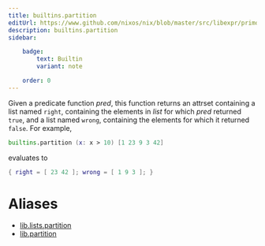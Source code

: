 ```yaml
---
title: builtins.partition
editUrl: https://www.github.com/nixos/nix/blob/master/src/libexpr/primops.cc
description: builtins.partition
sidebar:

    badge:
        text: Builtin
        variant: note

    order: 0
---
```


Given a predicate function *pred*, this function returns an
attrset containing a list named `right`, containing the elements
in *list* for which *pred* returned `true`, and a list named
`wrong`, containing the elements for which it returned
`false`. For example,

```nix
builtins.partition (x: x > 10) [1 23 9 3 42]
```

evaluates to

```nix
{ right = [ 23 42 ]; wrong = [ 1 9 3 ]; }
```


# Aliases

- [lib.lists.partition](./reference/lib/lists/lib-lists-partition)
- [lib.partition](./reference/lib/lib-partition)


